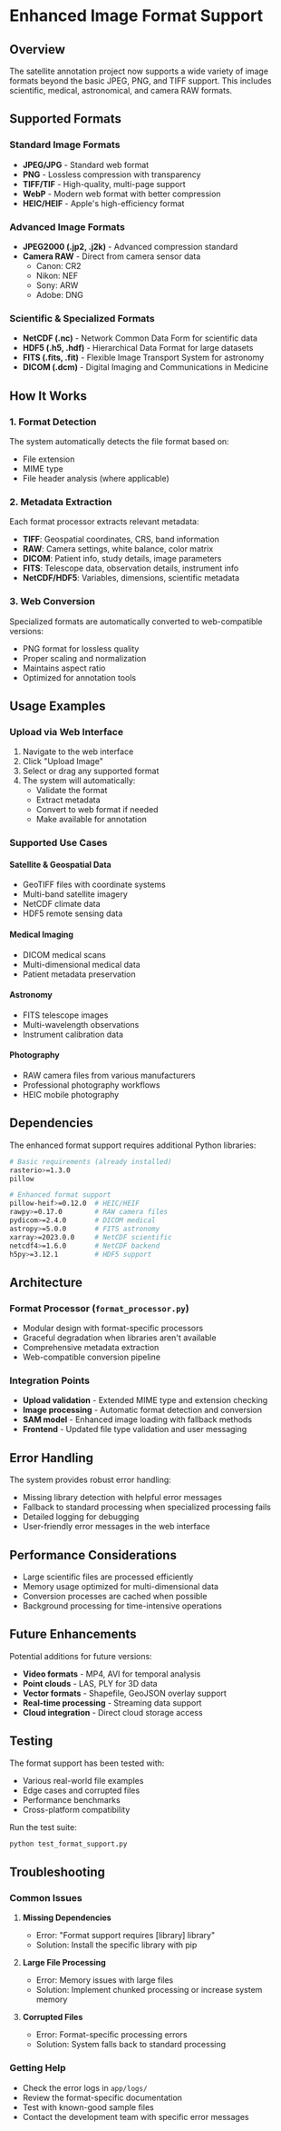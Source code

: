 # Enhanced Image Format Support

## Overview
The satellite annotation project now supports a wide variety of image formats beyond the basic JPEG, PNG, and TIFF support. This includes scientific, medical, astronomical, and camera RAW formats.

## Supported Formats

### Standard Image Formats
- **JPEG/JPG** - Standard web format
- **PNG** - Lossless compression with transparency
- **TIFF/TIF** - High-quality, multi-page support
- **WebP** - Modern web format with better compression
- **HEIC/HEIF** - Apple's high-efficiency format

### Advanced Image Formats
- **JPEG2000 (.jp2, .j2k)** - Advanced compression standard
- **Camera RAW** - Direct from camera sensor data
  - Canon: CR2
  - Nikon: NEF
  - Sony: ARW
  - Adobe: DNG

### Scientific & Specialized Formats
- **NetCDF (.nc)** - Network Common Data Form for scientific data
- **HDF5 (.h5, .hdf)** - Hierarchical Data Format for large datasets
- **FITS (.fits, .fit)** - Flexible Image Transport System for astronomy
- **DICOM (.dcm)** - Digital Imaging and Communications in Medicine

## How It Works

### 1. Format Detection
The system automatically detects the file format based on:
- File extension
- MIME type
- File header analysis (where applicable)

### 2. Metadata Extraction
Each format processor extracts relevant metadata:
- **TIFF**: Geospatial coordinates, CRS, band information
- **RAW**: Camera settings, white balance, color matrix
- **DICOM**: Patient info, study details, image parameters
- **FITS**: Telescope data, observation details, instrument info
- **NetCDF/HDF5**: Variables, dimensions, scientific metadata

### 3. Web Conversion
Specialized formats are automatically converted to web-compatible versions:
- PNG format for lossless quality
- Proper scaling and normalization
- Maintains aspect ratio
- Optimized for annotation tools

## Usage Examples

### Upload via Web Interface
1. Navigate to the web interface
2. Click "Upload Image" 
3. Select or drag any supported format
4. The system will automatically:
   - Validate the format
   - Extract metadata
   - Convert to web format if needed
   - Make available for annotation

### Supported Use Cases

#### Satellite & Geospatial Data
- GeoTIFF files with coordinate systems
- Multi-band satellite imagery
- NetCDF climate data
- HDF5 remote sensing data

#### Medical Imaging
- DICOM medical scans
- Multi-dimensional medical data
- Patient metadata preservation

#### Astronomy
- FITS telescope images
- Multi-wavelength observations
- Instrument calibration data

#### Photography
- RAW camera files from various manufacturers
- Professional photography workflows
- HEIC mobile photography

## Dependencies

The enhanced format support requires additional Python libraries:

```bash
# Basic requirements (already installed)
rasterio>=1.3.0
pillow

# Enhanced format support
pillow-heif>=0.12.0  # HEIC/HEIF
rawpy>=0.17.0        # RAW camera files
pydicom>=2.4.0       # DICOM medical
astropy>=5.0.0       # FITS astronomy
xarray>=2023.0.0     # NetCDF scientific
netcdf4>=1.6.0       # NetCDF backend
h5py>=3.12.1         # HDF5 support
```

## Architecture

### Format Processor (`format_processor.py`)
- Modular design with format-specific processors
- Graceful degradation when libraries aren't available
- Comprehensive metadata extraction
- Web-compatible conversion pipeline

### Integration Points
- **Upload validation** - Extended MIME type and extension checking
- **Image processing** - Automatic format detection and conversion
- **SAM model** - Enhanced image loading with fallback methods
- **Frontend** - Updated file type validation and user messaging

## Error Handling

The system provides robust error handling:
- Missing library detection with helpful error messages
- Fallback to standard processing when specialized processing fails
- Detailed logging for debugging
- User-friendly error messages in the web interface

## Performance Considerations

- Large scientific files are processed efficiently
- Memory usage optimized for multi-dimensional data
- Conversion processes are cached when possible
- Background processing for time-intensive operations

## Future Enhancements

Potential additions for future versions:
- **Video formats** - MP4, AVI for temporal analysis
- **Point clouds** - LAS, PLY for 3D data
- **Vector formats** - Shapefile, GeoJSON overlay support
- **Real-time processing** - Streaming data support
- **Cloud integration** - Direct cloud storage access

## Testing

The format support has been tested with:
- Various real-world file examples
- Edge cases and corrupted files
- Performance benchmarks
- Cross-platform compatibility

Run the test suite:
```bash
python test_format_support.py
```

## Troubleshooting

### Common Issues

1. **Missing Dependencies**
   - Error: "Format support requires [library] library"
   - Solution: Install the specific library with pip

2. **Large File Processing**
   - Error: Memory issues with large files
   - Solution: Implement chunked processing or increase system memory

3. **Corrupted Files**
   - Error: Format-specific processing errors
   - Solution: System falls back to standard processing

### Getting Help

- Check the error logs in `app/logs/`
- Review the format-specific documentation
- Test with known-good sample files
- Contact the development team with specific error messages
